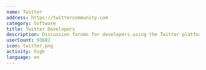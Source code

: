 ```yaml
---
name: Twitter
address: https://twittercommunity.com
category: Software
title: Twitter Developers
description: Discussion forums for developers using the Twitter platform and APIs
userCount: 93682
icon: twitter.png
activity: high
language: en
---
```

